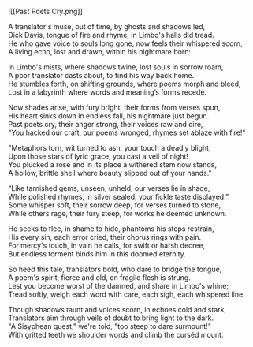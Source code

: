 ![[Past Poets Cry.png]]

A translator's muse, out of time, by ghosts and shadows led,      
Dick Davis, tongue of fire and rhyme, in Limbo's halls did tread.      
He who gave voice to souls long gone, now feels their whispered scorn,      
A living echo, lost and drawn, within his nightmare born:

In Limbo's mists, where shadows twine, lost souls in sorrow roam,    
A poor translator casts about, to find his way back home.    
He stumbles forth, on shifting grounds, where poems morph and bleed,  
Lost in a labyrinth where words and meaning’s forms recede.   
 
Now shades arise, with fury bright, their forms from verses spun,    
His heart sinks down in endless fall, his nightmare just begun.    
Past poets cry, their anger strong, their voices raw and dire,      
"You hacked our craft, our poems wronged, rhymes set ablaze with fire!"    

"Metaphors torn, wit turned to ash, your touch a deadly blight,    
Upon those stars of lyric grace, you cast a veil of night!    
You plucked a rose and in its place a withered stem now stands,  
A hollow, brittle shell where beauty slipped out of your hands."   

“Like tarnished gems, unseen, unheld, our verses lie in shade,   
While polished rhymes, in silver sealed, your fickle taste displayed.”  
Some whisper soft, their sorrow deep, for verses turned to stone,  
While others rage, their fury steep, for works he deemed unknown.   

He seeks to flee, in shame to hide, phantoms his steps restrain,  
His every sin, each error cried, their chorus rings with pain.    
For mercy's touch, in vain he calls, for swift or harsh decree,    
But endless torment binds him in this doomed eternity.    
  
So heed this tale, translators bold, who dare to bridge the tongue,    
A poem's spirit, fierce and old, on fragile flesh is strung.    
Lest you become worst of the damned, and share in Limbo's whine;  
Tread softly, weigh each word with care, each sigh, each whispered line.   
  
Though shadows taunt and voices scorn, in echoes cold and stark,  
Translators aim through veils of doubt to bring light to the dark.  
"A Sisyphean quest," we're told, "too steep to dare surmount!"  
With gritted teeth we shoulder words and climb the curséd mount.
